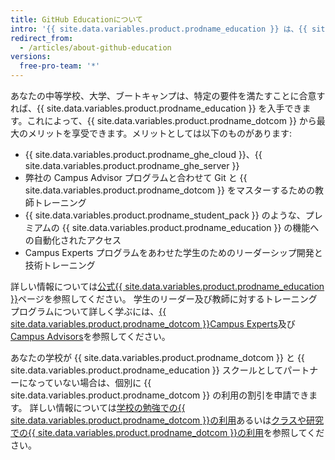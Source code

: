 ```yaml
---
title: GitHub Educationについて
intro: '{{ site.data.variables.product.prodname_education }} は、{{ site.data.variables.product.prodname_dotcom }} を学校のコミュニティのために最大限に活用したいと考える、特定のプログラム要件に同意する学校に対し、特別な無料製品を提供します。'
redirect_from:
  - /articles/about-github-education
versions:
  free-pro-team: '*'
---
```


あなたの中等学校、大学、ブートキャンプは、特定の要件を満たすことに合意すれば、{{ site.data.variables.product.prodname_education }} を入手できます。これによって、{{ site.data.variables.product.prodname_dotcom }} から最大のメリットを享受できます。メリットとしては以下のものがあります:
- {{ site.data.variables.product.prodname_ghe_cloud }}、{{ site.data.variables.product.prodname_ghe_server }}
- 弊社の Campus Advisor プログラムと合わせて Git と {{ site.data.variables.product.prodname_dotcom }} をマスターするための教師トレーニング
- {{ site.data.variables.product.prodname_student_pack }} のような、プレミアムの {{ site.data.variables.product.prodname_education }} の機能への自動化されたアクセス
- Campus Experts プログラムをあわせた学生のためのリーダーシップ開発と技術トレーニング

詳しい情報については[公式{{ site.data.variables.product.prodname_education }}](https://education.github.com/partners/schools)ページを参照してください。 学生のリーダー及び教師に対するトレーニングプログラムについて詳しく学ぶには、[{{ site.data.variables.product.prodname_dotcom }}Campus Experts](https://education.github.com/students/experts)及び[ Campus Advisors](https://education.github.com/teachers/advisors)を参照してください。

あなたの学校が {{ site.data.variables.product.prodname_dotcom }} と {{ site.data.variables.product.prodname_education }} スクールとしてパートナーになっていない場合は、個別に {{ site.data.variables.product.prodname_dotcom }} の利用の割引を申請できます。 詳しい情報については[学校の勉強での{{ site.data.variables.product.prodname_dotcom }}の利用](/articles/using-github-for-your-schoolwork/)あるいは[クラスや研究での{{ site.data.variables.product.prodname_dotcom }}の利用](/articles/using-github-in-your-classroom-and-research/)を参照してください。
